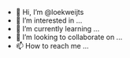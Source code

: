 - 👋 Hi, I’m @loekweijts
- 👀 I’m interested in ...
- 🌱 I’m currently learning ...
- 💞️ I’m looking to collaborate on ...
- 📫 How to reach me ...

<!---
loekweijts/loekweijts is a ✨ special ✨ repository because its `README.md` (this file) appears on your GitHub profile.
You can click the Preview link to take a look at your changes.
--->
